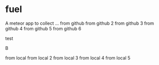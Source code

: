 # fuel
A meteor app to collect ...
from github
from github 2
from github 3
from github 4
from github 5
from github 6




test

B

from local
from local 2
from local 3
from local 4
from local 5

